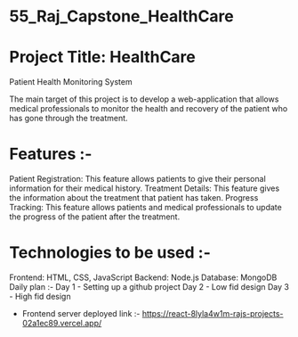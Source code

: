 ﻿# 55_Raj_Capstone_HealthCare

  
# Project Title: HealthCare

  Patient Health Monitoring System 

   The main target of this project is to develop a web-application that allows medical professionals to monitor the health and recovery of the patient who has gone through the treatment.
   

# Features :-

  Patient Registration: This feature allows patients to give their personal information for their medical history.
  Treatment Details: This feature gives the information about the treatment that patient has taken.
  Progress Tracking: This feature allows patients and medical professionals to update the progress of the patient after the treatment.
  

# Technologies to be used :-

  Frontend: HTML, CSS, JavaScript 
  Backend: Node.js 
  Database: MongoDB
  Daily plan :- 
	Day 1 - Setting up a github project
	Day 2 - Low fid design
	Day 3 - High fid design

 * Frontend server deployed link :- https://react-8lyla4w1m-rajs-projects-02a1ec89.vercel.app/
